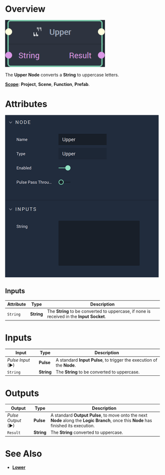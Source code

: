 # Overview

![The Upper Node.](../../.gitbook/assets/uppernode20241.png)

The **Upper** **Node** converts a **String** to uppercase letters.

[**Scope**](../overview.md#scopes): **Project**, **Scene**, **Function**, **Prefab**.

# Attributes

![The Upper Node Attributes.](../../.gitbook/assets/upperattributes.png)

## Inputs

|Attribute|Type|Description|
|---|---|---|
| `String` | **String** | The **String** to be converted to uppercase, if none is received in the **Input Socket**.|

# Inputs

|Input|Type|Description|
|---|---|---|
|*Pulse Input* (►)|**Pulse**|A standard **Input Pulse**, to trigger the execution of the **Node**.|
| `String` | **String** | The **String** to be converted to uppercase. |

# Outputs

|Output|Type|Description|
|---|---|---|
|*Pulse Output* (►)|**Pulse**|A standard **Output Pulse**, to move onto the next **Node** along the **Logic Branch**, once this **Node** has finished its execution.|
| `Result` | **String** | The **String** converted to uppercase. |

# See Also

* [**Lower**](lower.md)